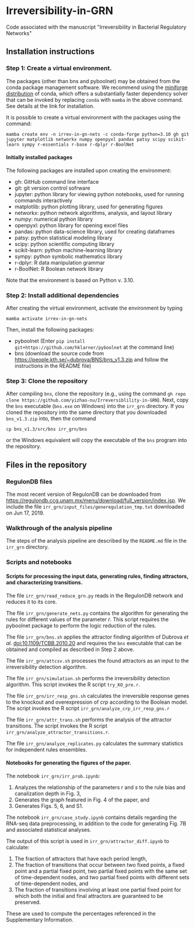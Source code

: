 # Irreversibility-in-GRN
Code associated with the manuscript "Irreversibility in Bacterial Regulatory Networks"

## Installation instructions

### Step 1: Create a virtual environment. 
The packages (other than bns and pyboolnet) may be obtained from the conda package management software. 
We recommend using the [miniforge distribution](https://github.com/conda-forge/miniforge) of conda, which offers a substantially faster dependency solver that can be invoked by replacing `conda` with `mamba` in the above command. 
See details at the link for installation.

It is possible to create a virtual environment with the packages using the command:

`mamba create env -n irrev-in-gn-nets -c conda-forge python=3.10 gh git jupyter matplotlib networkx numpy openpyxl pandas patsy scipy scikit-learn sympy r-essentials r-base r-dplyr r-BoolNet`


#### Initially installed packages

The following packages are installed upon creating the environment:

* gh: GitHub command line interface
* git: git version control sofrware
* jupyter: python library for viewing python notebooks, used for running commands interactively
* matplotlib: python plotting library, used for generating figures
* networkx: python network algorithms, analysis, and layout library
* numpy: numerical python library
* openpyxl: python library for opening excel files
* pandas: python data-science library, used for creating dataframes
* patsy: python statistical modeling library
* scipy: python scientific computing library
* scikit-learn: python machine-learning library
* sympy: python symbolic mathematics library
* r-dplyr: R data manipulation grammar
* r-BoolNet: R Boolean network library

Note that the environment is based on Python v. 3.10.

### Step 2: Install additional dependencies
After creating the virtual environment, activate the environment by typing

`mamba activate irrev-in-gn-nets`

Then, install the following packages:
* pyboolnet (Enter `pip install git+https://github.com/hklarner/pyboolnet` at the command line)
* bns (download the source code from https://people.kth.se/~dubrova/BNS/bns_v1.3.zip and follow the instructions in the README file)

### Step 3: Clone the repository
After compiling `bns`, clone the repository (e.g., using the command `gh repo clone https://github.com/yizhao-nu/Irreversiblility-in-GRN`). 
Next, copy the `bns` executable (`bns.exe` on Windows) into the `irr_grn` directory.
If you cloned the repository into the same directory that you downloaded `bns_v1.3.zip` into, then
the command

`cp bns_v1.3/src/bns irr_grn/bns`

or the Windows equivalent will copy the executable of the `bns` program into the repository.


## Files in the repository
### RegulonDB files
The most recent version of RegulonDB can be downloaded from https://regulondb.ccg.unam.mx/menu/download/full_version/index.jsp. We include the file `irr_grn/input_files/generegulation_tmp.txt` downloaded on Jun 17, 2019.

### Walkthrough of the analysis pipeline
The steps of the analysis pipeline are described by the `README.md` file in the `irr_grn` directory.

### Scripts and notebooks

#### Scripts for processing the input data, generating rules, finding attractors, and characterizing transitions.
The file `irr_grn/read_reduce_grn.py` reads in the RegulonDB network and reduces it to its core.

The file `irr_grn/generate_nets.py` contains the algorithm for generating the rules for different values of the parameter $r$. This script requires the pyboolnet package to perform the logic reduction of the rules.

The file `irr_grn/bns.sh` applies the attractor finding algorithm of Dubrova _et al._ [doi:10.1109/TCBB.2010.20](https://dx.doi.org/10.1109/TCBB.2010.20) and requires the `bns` executable that can be obtained and compiled as described in Step 2 above.

The file `irr_grn/attcsv.sh` processes the found attractors as an input to the irreversibility detection algorithm.

The file `irr_grn/simulation.sh` performs the irreversibility detection algorithm.
This script invokes the R script `try_KO_pre.r`. 

The file `irr_grn/irr_resp_gns.sh` calculates the irreversible response genes to the knockout and overexpression of _crp_ according to the Boolean model.
The script invokes the R script `irr_grn/analyze_crp_irr_resp_gns.r` 

The file `irr_grn/attr_trans.sh` performs the analysis of the attractor transitions.
The script invokes the R script `irr_grn/analyze_attractor_transitions.r`. 

The file `irr_grn/analyze_replicates.py` calculates the summary statistics for independent rules ensembles.

#### Notebooks for generating the figures of the paper.

The notebook `irr_grn/irr_prob.ipynb`:

1. Analyzes the relationship of the parameters $r$ and $s$ to the rule bias and canalization depth in Fig. 3,
2. Generates the graph featured in Fig. 4 of the paper, and
3. Generates Figs. 5, 6, and S1.

The notebook `irr_grn/case_study.ipynb` contains details regarding the RNA-seq data preprocessing, in addition to the code for generating Fig. 7B and associated statistical analyses.

The output of this script is used in `irr_grn/attractor_diff.ipynb` to calculate:

1. The fraction of attractors that have each period length,
2. The fraction of transitions that occur between two fixed points, a fixed point and a partial fixed point, two partial fixed points with the same set of time-dependent nodes, and two partial fixed points with different sets of time-dependent nodes, and
3. The fraction of transitions involving at least one partial fixed point for which both the initial and final attractors are guaranteed to be preserved.

These are used to compute the percentages referenced in the Supplementary Information.
